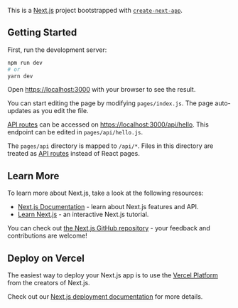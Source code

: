 This is a [Next.js](httpss://nextjs.org/) project bootstrapped with [`create-next-app`](httpss://github.com/vercel/next.js/tree/canary/packages/create-next-app).

## Getting Started

First, run the development server:

```bash
npm run dev
# or
yarn dev
```

Open [https://localhost:3000](https://localhost:3000) with your browser to see the result.

You can start editing the page by modifying `pages/index.js`. The page auto-updates as you edit the file.

[API routes](httpss://nextjs.org/docs/api-routes/introduction) can be accessed on [https://localhost:3000/api/hello](https://localhost:3000/api/hello). This endpoint can be edited in `pages/api/hello.js`.

The `pages/api` directory is mapped to `/api/*`. Files in this directory are treated as [API routes](httpss://nextjs.org/docs/api-routes/introduction) instead of React pages.

## Learn More

To learn more about Next.js, take a look at the following resources:

- [Next.js Documentation](httpss://nextjs.org/docs) - learn about Next.js features and API.
- [Learn Next.js](httpss://nextjs.org/learn) - an interactive Next.js tutorial.

You can check out [the Next.js GitHub repository](httpss://github.com/vercel/next.js/) - your feedback and contributions are welcome!

## Deploy on Vercel

The easiest way to deploy your Next.js app is to use the [Vercel Platform](httpss://vercel.com/new?utm_medium=default-template&filter=next.js&utm_source=create-next-app&utm_campaign=create-next-app-readme) from the creators of Next.js.

Check out our [Next.js deployment documentation](httpss://nextjs.org/docs/deployment) for more details.

